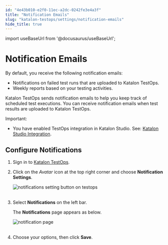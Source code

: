 ```yaml
---
id: "4e43b010-e2f0-11ec-a2dc-0242fe3e4a3f"
title: "Notification Emails"
slug: "katalon-testops/settings/notification-emails"
hide_title: true
---
```

import useBaseUrl from '@docusaurus/useBaseUrl';


# <a id="id" class="anchor_top_offset"/><a id="ariaid-title1" class="anchor_top_offset"/>Notification Emails

<p xmlns="http://www.w3.org/1999/xhtml" className="p">By default, you receive the following notification emails:</p> 
<ul xmlns="http://www.w3.org/1999/xhtml" className="ul"><li className="li">Notifications on failed test runs that are uploaded to Katalon     TestOps.</li><li className="li">Weekly reports based on your testing activities.</li></ul> 
<p xmlns="http://www.w3.org/1999/xhtml" className="p">Katalon TestOps sends notification emails to help you keep track   of scheduled test executions. You can receive notification emails   when test results are uploaded to Katalon TestOps.</p> 
<div xmlns="http://www.w3.org/1999/xhtml" className="note important note_important"><span className="note__title">Important:</span> 
  <ul className="ul"><li className="li"><p className="p">You have enabled TestOps integration in Katalon Studio. See: <a className="xref" href="/docs/katalon-testops/integrations/upload-test-results-to-katalon-testops-from-katalon-studio">Katalon
          Studio Integration</a>.</p></li></ul>
</div>
    

## <a id="id_1" class="anchor_top_offset"/>Configure Notifications

    
      
<ol xmlns="http://www.w3.org/1999/xhtml" className="ol">   <li className="li">     <p className="p">Sign in to <a className="xref j-external-link" href="https://testops.katalon.io/login" target="_blank">Katalon         TestOps</a>.</p>   </li>   <li className="li">     <p className="p">Click on the <em className="ph i">Avatar</em> icon at the top right corner and       choose <strong className="ph b">Notification Settings</strong>.</p>     <p className="p">       <img className="image" src={useBaseUrl("https://github.com/katalon-studio/docs-images/raw/master/katalon-analytics/docs/testops-revamp-july-noti-emails/notification-settings-highlight-blurred.png")} alt="notifications setting button on testops" /><br /><br />     </p>   </li>   <li className="li">     <p className="p">Select <strong className="ph b">Notifications</strong> on the left bar.</p>     <p className="p">The <strong className="ph b">Notifications</strong> page appears as below.</p>     <p className="p">       <img className="image" src={useBaseUrl("https://github.com/katalon-studio/docs-images/raw/master/katalon-analytics/docs/testops-revamp-july-noti-emails/notification-page-highligh-blurred.png")} alt="notification page" /><br /><br />     </p>   </li>   <li className="li">     <p className="p">Choose your options, then click <strong className="ph b">Save</strong>.</p>   </li> </ol> 
    
  

